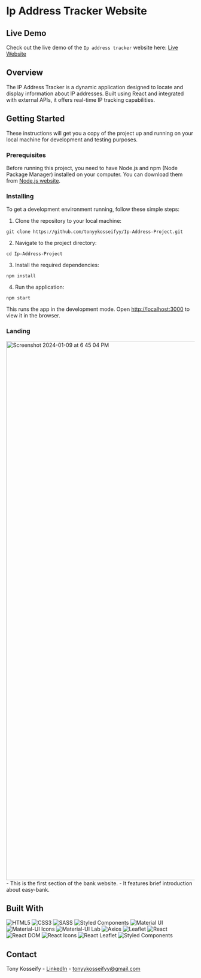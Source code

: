 # Ip Address Tracker Website

## Live Demo

Check out the live demo of the `Ip address tracker` website here: [Live Website](https://ip-address-project-85ce4.web.app/)

## Overview

The IP Address Tracker is a dynamic application designed to locate and display information about IP addresses. Built using React and integrated with external APIs, it offers real-time IP tracking capabilities.


## Getting Started

These instructions will get you a copy of the project up and running on your local machine for development and testing purposes.

### Prerequisites 

Before running this project, you need to have Node.js and npm (Node Package Manager) installed on your computer. You can download them from [Node.js website](https://nodejs.org/).

### Installing

To get a development environment running, follow these simple steps:


1. Clone the repository to your local machine:
```
git clone https://github.com/tonyykosseifyy/Ip-Address-Project.git
```

2. Navigate to the project directory:

```
cd Ip-Address-Project
```

3. Install the required dependencies:
```
npm install
```

4. Run the application:
```
npm start
```

This runs the app in the development mode. Open [http://localhost:3000](http://localhost:3000) to view it in the browser.


### Landing 

<img width="1440" alt="Screenshot 2024-01-09 at 6 45 04 PM" src="https://github.com/tonyykosseifyy/Ip-Address-Project/assets/68602228/cea7f00d-b58b-4c97-b79b-c26ee5271a9e">
- This is the first section of the bank website.
- It features brief introduction about easy-bank.



## Built With

![HTML5](https://img.shields.io/badge/html5-%23E34F26.svg?style=for-the-badge&logo=html5&logoColor=white)
![CSS3](https://img.shields.io/badge/css3-%231572B6.svg?style=for-the-badge&logo=css3&logoColor=white)
![SASS](https://img.shields.io/badge/SASS-hotpink.svg?style=for-the-badge&logo=SASS&logoColor=white)
![Styled Components](https://img.shields.io/badge/styled--components-DB7093?style=for-the-badge&logo=styled-components&logoColor=white)
![Material UI](https://img.shields.io/badge/Material--UI-0081CB.svg?style=for-the-badge&logo=material-ui&logoColor=white)
![Material-UI Icons](https://img.shields.io/badge/Material_UI_Icons-%230081CB.svg?style=for-the-badge&logo=material-ui&logoColor=white)
![Material-UI Lab](https://img.shields.io/badge/Material_UI_Lab-%230081CB.svg?style=for-the-badge&logo=material-ui&logoColor=white)
![Axios](https://img.shields.io/badge/Axios-%231572B6.svg?style=for-the-badge&logo=axios&logoColor=white)
![Leaflet](https://img.shields.io/badge/Leaflet-%231EBF00.svg?style=for-the-badge&logo=leaflet&logoColor=white)
![React](https://img.shields.io/badge/React-%2320232a.svg?style=for-the-badge&logo=react&logoColor=%2361DAFB)
![React DOM](https://img.shields.io/badge/React_DOM-%2320232a.svg?style=for-the-badge&logo=react&logoColor=%2361DAFB)
![React Icons](https://img.shields.io/badge/React_Icons-%2320232a.svg?style=for-the-badge&logo=react&logoColor=%2361DAFB)
![React Leaflet](https://img.shields.io/badge/React_Leaflet-%2320232a.svg?style=for-the-badge&logo=react-leaflet&logoColor=white)
![Styled Components](https://img.shields.io/badge/Styled_Components-DB7093?style=for-the-badge&logo=styled-components&logoColor=white)


## Contact

Tony Kosseify - <a href="https://www.linkedin.com/in/tonyykosseifyy" target="_blank">LinkedIn</a> - tonyykosseifyy@gmail.com
